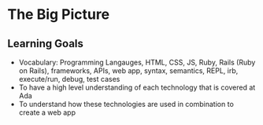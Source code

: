 # The Big Picture

## Learning Goals
- Vocabulary: Programming Langauges, HTML, CSS, JS, Ruby, Rails (Ruby on Rails), frameworks, APIs, web app, syntax, semantics, REPL, irb, execute/run, debug, test cases
- To have a high level understanding of each technology that is covered at Ada
- To understand how these technologies are used in combination to create a web app
